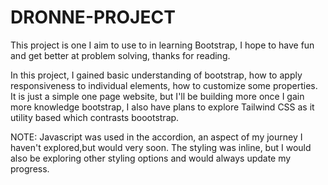 # DRONNE-PROJECT
This project is one I aim to use to in learning Bootstrap, I hope to have fun and get better at problem solving, thanks for reading.

In this project, I gained basic understanding of bootstrap, how to apply responsiveness to individual elements, how to customize some properties. It is just a simple one page website, but I'll be building more once I gain more knowledge bootstrap, I also have plans to explore Tailwind CSS as it utility based which contrasts boootstrap.

NOTE: Javascript was used in the accordion, an aspect of my journey I haven't explored,but would very soon.
The styling was inline, but I would also be exploring other styling options and would always update my progress.